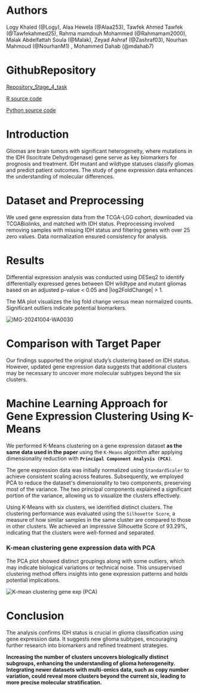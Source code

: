 # **Authors**

Logy Khaled (@Logy), Alaa Hewela (@Alaa253), Tawfek Ahmed Tawfek (@Tawfekahmed25), Rahma mamdouh Mohammed (@Rahmamam2000), Malak Abdelfattah Soula (@Malak), Zeyad Ashraf (@Zashraf03), Nourhan Mahmoud (@NourhanM1) , Mohammed Dahab (@mdahab7)

# **GithubRepository**

[Repository_Stage_4_task](https://github.com/Logykh/Stage-4/tree/main)

[R source code](https://github.com/Logykh/Stage-4/blob/main/Code%20.R)

[Python source code](https://github.com/Logykh/Stage-4/blob/main/HackBio_stage_4_ML.py)
# **Introduction**

Gliomas are brain tumors with significant heterogeneity, where mutations in the IDH (Isocitrate Dehydrogenase) gene serve as key biomarkers for prognosis and treatment. IDH mutant and wildtype statuses classify gliomas and predict patient outcomes. The study of gene expression data enhances the understanding of molecular differences.

# **Dataset and Preprocessing**

We used gene expression data from the TCGA-LGG cohort, downloaded via TCGABiolinks, and matched with IDH status. Preprocessing involved removing samples with missing IDH status and filtering genes with over 25 zero values. Data normalization ensured consistency for analysis.

# **Results**

Differential expression analysis was conducted using DESeq2 to identify differentially expressed genes between IDH wildtype and mutant gliomas based on an adjusted p-value \< 0.05 and |log2FoldChange| \> 1\. 

The MA plot visualizes the log fold change versus mean normalized counts. Significant outliers indicate potential biomarkers.

![IMG-20241004-WA0030](https://github.com/user-attachments/assets/de7240a3-3a24-455d-9364-32807203641b)

# **Comparison with Target Paper**

Our findings supported the original study’s clustering based on IDH status. However, updated gene expression data suggests that additional clusters may be necessary to uncover more molecular subtypes beyond the six clusters.

# **Machine Learning Approach for Gene Expression Clustering Using K-Means**
We performed K-Means clustering on a gene expression dataset **as the same data used in the paper** using the `K-Means` algorithm after applying dimensionality reduction with **`Principal Component Analysis (PCA)`**.

The gene expression data was initially normalized using `StandardScaler` to achieve consistent scaling across features. Subsequently, we employed PCA to reduce the dataset's dimensionality to two components, preserving most of the variance. The two principal components explained a significant portion of the variance, allowing us to visualize the clusters effectively.

Using K-Means with six clusters, we identified distinct clusters. The clustering performance was evaluated using the `Silhouette Score`, a measure of how similar samples in the same cluster are compared to those in other clusters. We achieved an impressive Silhouette Score of 93.29%, indicating that the clusters were well-formed and separated.

### **K-mean clustering gene expression data with PCA**
The PCA plot showed distinct groupings along with some outliers, which may indicate biological variations or technical noise. This unsupervised clustering method offers insights into gene expression patterns and holds potential implications.

![K-mean clustering gene exp (PCA)](https://github.com/user-attachments/assets/25e4591f-d7b4-4992-8c88-214006d9c23a)


# **Conclusion**

The analysis confirms IDH status is crucial in glioma classification using gene expression data. It suggests new glioma subtypes, encouraging further research into biomarkers and refined treatment strategies.

**Increasing the number of clusters uncovers biologically distinct subgroups, enhancing the understanding of glioma heterogeneity. Integrating newer datasets with multi-omics data, such as copy number variation, could reveal more clusters beyond the current six, leading to more precise molecular stratification.**

